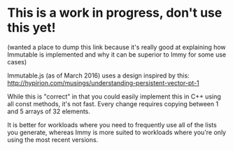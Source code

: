 # This is a work in progress, don't use this yet!


(wanted a place to dump this link because it's really good at explaining how
Immutable is implemented and why it can be superior to Immy for some use cases)

Immutable.js (as of March 2016) uses a design inspired by this:
http://hypirion.com/musings/understanding-persistent-vector-pt-1

While this is "correct" in that you could easily implement this in C++ using all
const methods, it's not fast. Every change requires copying between 1 and 5
arrays of 32 elements.

It is better for workloads where you need to frequently use all of the lists
you generate, whereas Immy is more suited to workloads where you're only using
the most recent versions.
